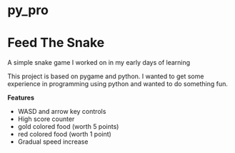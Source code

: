 # py_pro
# Feed The Snake

A simple snake game I worked on in my early days of learning

This project is based on pygame and python.
I wanted to get some experience in programming using python and wanted to do something fun.


__Features__
+ WASD and arrow key controls
+ High score counter
+ gold colored food  (worth 5 points)
+ red colored food  (worth 1 point)
+ Gradual speed increase 

